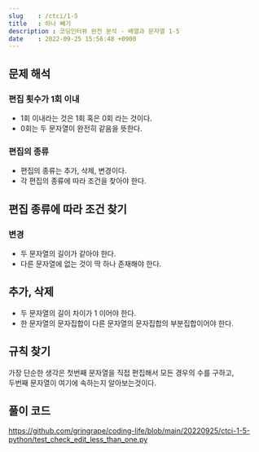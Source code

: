 ```yaml
---
slug    : /ctci/1-5
title   : 하나 빼기
description : 코딩인터뷰 완전 분석 - 배열과 문자열 1-5 
date    : 2022-09-25 15:56:48 +0900
---
```


## 문제 해석
### 편집 횟수가 1회 이내
- 1회 이내라는 것은 1회 혹은 0회 라는 것이다.
- 0회는 두 문자열이 완전히 같음을 뜻한다.

### 편집의 종류
- 편집의 종류는 추가, 삭제, 변경이다.
- 각 편집의 종류에 따라 조건을 찾아야 한다. 

## 편집 종류에 따라 조건 찾기
### 변경
- 두 문자열의 길이가 같아야 한다. 
- 다른 문자열에 없는 것이 딱 하나 존재해야 한다. 
	
## 추가, 삭제
- 두 문자열의 길이 차이가 1 이어야 한다.
- 한 문자열의 문자집합이 다른 문자열의 문자집합의 부분집합이어야 한다. 
	
## 규칙 찾기
가장 단순한 생각은 첫번째 문자열을 직접 편집해서 모든 경우의 수를 구하고,  
두번째 문자열이 여기에 속하는지 알아보는것이다. 

## 풀이 코드
https://github.com/gringrape/coding-life/blob/main/20220925/ctci-1-5-python/test_check_edit_less_than_one.py

